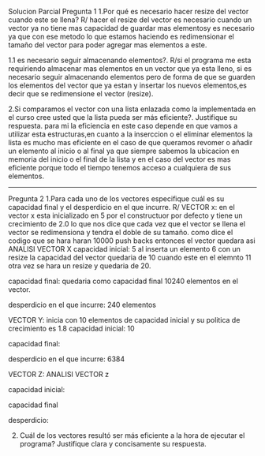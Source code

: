 Solucion Parcial
Pregunta 1 
  1.Por qué es necesario hacer resize del vector cuando este se llena?
  R/ hacer el resize del vector es necesario cuando un vector ya no tiene mas capacidad de guardar mas elementosy es necesario ya que con ese metodo 
  lo que estamos haciendo es redimensionar el tamaño del vector para poder agregar mas elementos a este. 

  1.1 es necesario seguir almacenando elementos?.
  R/si el programa me esta requiriendo almacenar mas elementos en un vector que ya esta lleno, si es necesario seguir almacenando elementos pero de forma de 
  que se guarden los elementos del vector que ya estan y insertar los nuevos elementos,es decir que se redimensione el vector (resize).
  
  2.Si comparamos el vector con una lista enlazada como la implementada en el curso cree
  usted que la lista pueda ser más eficiente?. Justifique su respuesta.
  para mi la eficiencia en este caso depende en que vamos a utilizar esta estructuras,en cuanto a la inserccion o el eliminar elementos la lista es mucho mas eficiente en el caso de que queramos revomer o añadir un elemento al inicio o al final 
  ya que siempre sabemos la ubicacion en memoria del inicio o el final de la lista y en el caso del vector es mas eficiente porque todo el tiempo tenemos acceso a cualquiera de sus elementos. 
  
  --------------------------------------------------------------------------------------------------------------------------------------------------

Pregunta 2
  1.Para cada uno de los vectores especifique cuál es su capacidad final y el desperdicio en
  el que incurre.
  R/
  VECTOR x: 
  en el vector x esta inicializado en 5 por el constructuor por defecto y tiene un crecimiento de 2.0 lo que nos dice que cada vez que el vector 
  se llena el vector se redimensiona y tendra el doble de su tamaño.
  como dice el codigo que se hara haran 10000 push backs entonces el vector quedara asi
  ANALISI VECTOR X 
  capacidad inicial: 5
  al inserta un elemento 6 con un resize la capacidad del vector quedaria de 10
  cuando este en el elemnto 11 otra vez se hara un resize y quedaria de 20.

  capacidad final: quedaria como capacidad final 10240 elementos en el vector.

  desperdicio en el que incurre: 240 elementos 

   VECTOR Y: inicia con 10 elementos de capacidad inicial y su politica de crecimiento es 1.8
   capacidad inicial: 10

   capacidad final: 

   desperdicio en el que incurre: 6384

  VECTOR Z:
  ANALISI VECTOR z

  capacidad inicial: 

  capacidad final

  desperdicio:

  

  2. Cuál de los vectores resultó ser más eficiente a la hora de ejecutar el programa?
Justifique clara y concisamente su respuesta.
